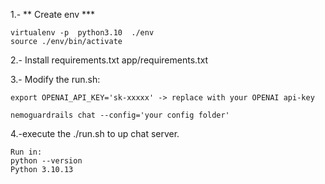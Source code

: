 
1.- ** Create env ***

    virtualenv -p  python3.10  ./env 
    source ./env/bin/activate

2.-  Install requirements.txt  app/requirements.txt

3.-  Modify the run.sh:

    export OPENAI_API_KEY='sk-xxxxx' -> replace with your OPENAI api-key
    
    nemoguardrails chat --config='your config folder'  


4.-execute the ./run.sh to up chat server.



    Run in:
    python --version
    Python 3.10.13


